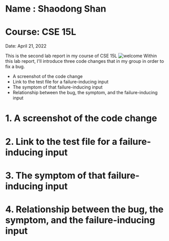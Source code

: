 # Name : Shaodong Shan
# Course: CSE 15L
Date: April 21, 2022

This is the second lab report in my course of CSE 15L
![welcome](https://stock.adobe.com/images/word-welcome-on-cubes/285416224)
Within this lab report, I'll introduce three code changes that in my group in order to fix a bug.
* A screenshot of the code change 
* Link to the test file for a failure-inducing input
* The symptom of that failure-inducing input
* Relationship between the bug, the symptom, and the failure-inducing input


# 1. A screenshot of the code change 

# 2. Link to the test file for a failure-inducing input

# 3. The symptom of that failure-inducing input

# 4. Relationship between the bug, the symptom, and the failure-inducing input
